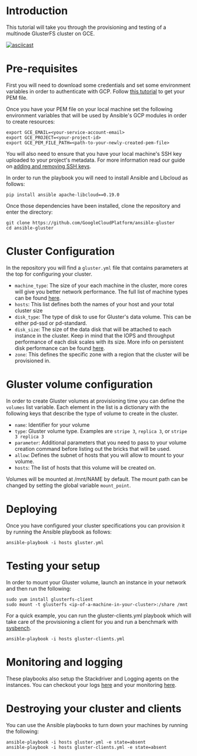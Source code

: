 # Introduction

This tutorial will take you through the provisioning and testing of a multinode
GlusterFS cluster on GCE.

[![asciicast](https://asciinema.org/a/33428.png)](https://asciinema.org/a/33428)

# Pre-requisites

First you will need to download some credentials and set some environment
variables in order to authenticate with GCP. Follow [this
tutorial](http://docs.ansible.com/ansible/guide_gce.html#credentials) to get
your PEM file.

Once you have your PEM file on your local machine set the following environment
variables that will be used by Ansible's GCP modules in order to create
resources:

    export GCE_EMAIL=<your-service-account-email>
    export GCE_PROJECT=<your-project-id>
    export GCE_PEM_FILE_PATH=<path-to-your-newly-created-pem-file>

You will also need to ensure that you have your local machine's SSH key uploaded
to your project's metadata. For more information read our guide on [adding and removing SSH keys](https://cloud.google.com/compute/docs/instances/adding-removing-ssh-keys?hl=en).

In order to run the playbook you will need to install Ansible and Libcloud as
follows:

    pip install ansible apache-libcloud==0.19.0

Once those dependencies have been installed, clone the repository and enter the
directory:

    git clone https://github.com/GoogleCloudPlatform/ansible-gluster
    cd ansible-gluster

# Cluster Configuration

In the repository you will find a `gluster.yml` file that contains parameters at
the top for configuring your cluster.

- `machine_type`: The size of your each machine in the cluster, more cores will give you
  better network performance. The full list of machine types can be found
  [here](https://cloud.google.com/compute/docs/machine-types).
- `hosts`: This list defines both the names of your host and your total cluster
  size
- `disk_type`: The type of disk to use for Gluster's data volume. This can be
  either pd-ssd or pd-standard.
- `disk_size`: The size of the data disk that will be attached to each instance
  in the cluster. Keep in mind that the IOPS and throughput performance of each
  disk scales with its size. More info on persistent disk performance can be
  found [here](https://cloud.google.com/compute/docs/disks/#pdperformance).
- `zone`: This defines the specific zone with a region that the cluster will be
  provisioned in.

# Gluster volume configuration

In order to create Gluster volumes at provisioning time you can define the
`volumes` list variable. Each element in the list is a dictionary with the
following keys that describe the type of volume to create in the cluster.

- `name`: Identifier for your volume
- `type`: Gluster volume type. Examples are `stripe 3`, `replica 3`, or `stripe 3 replica 3`
- `parameter`: Additional parameters that you need to pass to your volume
  creation command before listing out the bricks that will be used.
- `allow`: Defines the subnet of hosts that you will allow to mount to your
  volume.
- `hosts`: The list of hosts that this volume will be created on.

Volumes will be mounted at /mnt/NAME by default. The mount path can be changed
by setting the global variable `mount_point`.

# Deploying

Once you have configured your cluster specifications you can provision it by
running the Ansible playbook as follows:

    ansible-playbook -i hosts gluster.yml

# Testing your setup

In order to mount your Gluster volume, launch an instance in your network and
then run the following:

    sudo yum install glusterfs-client
    sudo mount -t glusterfs <ip-of-a-machine-in-your-cluster>:/share /mnt

For a quick example, you can run the gluster-clients.yml playbook which will take
care of the provisioning a client for you and run a benchmark with
[sysbench](https://github.com/akopytov/sysbench).

    ansible-playbook -i hosts gluster-clients.yml

# Monitoring and logging

These playbooks also setup the Stackdriver and Logging agents on the instances.
You can checkout your logs [here](https://console.developers.google.com/logs) and your monitoring
[here](https://app.google.stackdriver.com/).

# Destroying your cluster and clients

You can use the Ansible playbooks to turn down your machines by running the
following:

    ansible-playbook -i hosts gluster.yml -e state=absent
    ansible-playbook -i hosts gluster-clients.yml -e state=absent
